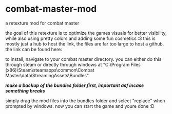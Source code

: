 # combat-master-mod
a retexture mod for combat master

the goal of this retexture is to optimize the games visuals for better visibility, while also using pretty colors and adding some fun cosmetics :3 
this is mostly just a hub to host the link, the files are far too large to host a github. the link can be found here:

to install, navigate to your combat master directory. you can either do this through steam or directly through windows at "C:\Program Files (x86)\Steam\steamapps\common\Combat Master\data\StreamingAssets\Bundles"

_**make a backup of the bundles folder first, important asf incase something breaks**_

simply drag the mod files into the bundles folder and select "replace" when prompted by windows.
now you can start the game and youre done :D
